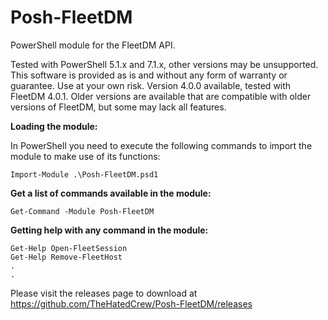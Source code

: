 # Posh-FleetDM
PowerShell module for the FleetDM API.

Tested with PowerShell 5.1.x and 7.1.x, other versions may be unsupported.
This software is provided as is and without any form of warranty or guarantee.  Use at your own risk.
Version 4.0.0 available, tested with FleetDM 4.0.1.
Older versions are available that are compatible with older versions of FleetDM, but some may lack all features.

**Loading the module:**

In PowerShell you need to execute the following commands to import the module to make use of its functions:

    Import-Module .\Posh-FleetDM.psd1

**Get a list of commands available in the module:**

    Get-Command -Module Posh-FleetDM

**Getting help with any command in the module:**

    Get-Help Open-FleetSession
    Get-Help Remove-FleetHost
    .
    .

Please visit the releases page to download at https://github.com/TheHatedCrew/Posh-FleetDM/releases
